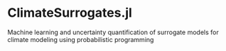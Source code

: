 # ClimateSurrogates.jl
Machine learning and uncertainty quantification of surrogate models for climate modeling using probabilistic programming
